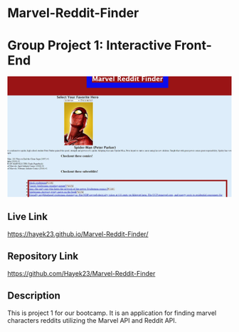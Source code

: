 # Marvel-Reddit-Finder
# Group Project 1: Interactive Front-End

![Alt text](./assets/screenshot.JPG "Screenshot")

## Live Link
https://hayek23.github.io/Marvel-Reddit-Finder/

## Repository Link
https://github.com/Hayek23/Marvel-Reddit-Finder

## Description
This is project 1 for our bootcamp. It is an application for finding marvel characters reddits utilizing the Marvel API and Reddit API.